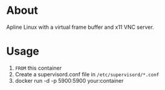 # About

Apline Linux with a virtual frame buffer and x11 VNC server.

# Usage

1. `FROM` this container
2. Create a supervisord.conf file in `/etc/supervisord/*.conf`
2. docker run -d -p 5900:5900 your:container

